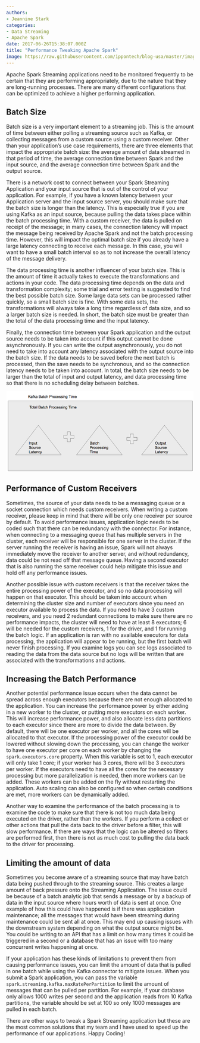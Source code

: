 ```yaml
---
authors:
- Jeannine Stark
categories:
- Data Streaming
- Apache Spark
date: 2017-06-26T15:38:07.000Z
title: "Performance Tweaking Apache Spark"
image: https://raw.githubusercontent.com/ippontech/blog-usa/master/images/2017/06/Performance-Tweaking-Apache-Spark-Blog--1-.png
---
```


Apache Spark Streaming applications need to be monitored frequently to be certain that they are performing appropriately, due to the nature that they are long-running processes. There are many different configurations that can be optimized to achieve a higher performing application.

## Batch Size

Batch size is a very important element to a streaming job. This is the amount of time between either polling a streaming source such as Kafka, or collecting messages from a custom source using a custom receiver. Other than your application’s use case requirements, there are three elements that impact the appropriate batch size: the average amount of data streamed in that period of time, the average connection time between Spark and the input source, and the average connection time between Spark and the output source.

There is a network cost to connect between your Spark Streaming Application and your input source that is out of the control of your application. For example, if you have a known latency between your Application server and the input source server, you should make sure that the batch size is longer than the latency. This is especially true if you are using Kafka as an input source, because pulling the data takes place within the batch processing time. With a custom receiver, the data is pulled on receipt of the message; in many cases, the connection latency will impact the message being received by Apache Spark and not the batch processing time. However, this will impact the optimal batch size if you already have a large latency connecting to receive each message. In this case, you will want to have a small batch interval so as to not increase the overall latency of the message delivery.

The data processing time is another influencer of your batch size. This is the amount of time it actually takes to execute the transformations and actions in your code. The data processing time depends on the data and transformation complexity; some trial and error testing is suggested to find the best possible batch size. Some large data sets can be processed rather quickly, so a small batch size is fine. With some data sets, the transformations will always take a long time regardless of data size, and so a larger batch size is needed. In short, the batch size must be greater than the total of the data processing time and the input latency.

Finally, the connection time between your Spark application and the output source needs to be taken into account if this output cannot be done asynchronously. If you can write the output asynchronously, you do not need to take into account any latency associated with the output source into the batch size. If the data needs to be saved before the next batch is processed, then the save needs to be synchronous, and so the connection latency needs to be taken into account. In total, the batch size needs to be larger than the total of input and output latency, and data processing time so that there is no scheduling delay between batches.

![](https://raw.githubusercontent.com/ippontech/blog-usa/master/images/2017/06/Screen-Shot-2017-06-19-at-10.38.07-AM-1.png)

## Performance of Custom Receivers
Sometimes, the source of your data needs to be a messaging queue or a socket connection which needs custom receivers. When writing a custom receiver,  please keep in mind that there will be only one receiver per source by default. To avoid performance issues, application logic needs to be coded such that there can be redundancy with the connector. For instance, when connecting to a messaging queue that has multiple servers in the cluster, each receiver will be responsible for one server in the cluster. If the server running the receiver is having an issue, Spark will not always immediately move the receiver to another server, and without redundancy, data could be not read off that message queue. Having a second executor that is also running the same receiver could help mitigate this issue and hold off any performance issues.

Another possible issue with custom receivers is that the receiver takes the entire processing power of the executor, and so no data processing will happen on that executor. This should be taken into account when determining the cluster size and number of executors since you need an executor available to process the data. If you need to have 3 custom receivers, and you need 2 redundant connections to make sure there are no performance impacts, the cluster will need to have at least 8 executors; 6 will be needed for the custom receivers, 1 for the driver, and 1 for running the batch logic. If an application is ran with no available executors for data processing, the application will appear to be running, but the first batch will never finish processing. If you examine logs you can see logs associated to reading the data from the data source but no logs will be written that are associated with the transformations and actions.

## Increasing the Batch Performance

Another potential performance issue occurs when the data cannot be spread across enough executors because there are not enough allocated to the application. You can increase the performance power by either adding in a new worker to the cluster, or putting more executors on each worker. This will increase performance power, and also allocate less data partitions to each executor since there are more to divide the data between. By default, there will be one executor per worker, and all the cores will be allocated to that executor. If the processing power of the executor could be lowered without slowing down the processing, you can change the worker to have one executor per core on each worker by changing the `spark.executors.core` property. When this variable is set to 1, each executor will only take 1 core; if your worker has 3 cores, there will be 3 executors per worker. If the executors need to have all the cores for the necessary processing but more parallelization is needed, then more workers can be added. These workers can be added on the fly without restarting the application. Auto scaling can also be configured so when certain conditions are met, more workers can be dynamically added.

Another way to examine the performance of the batch processing is to examine the code to make sure that there is not too much data being executed on the driver, rather than the workers. If you perform a collect or other actions that pull the data back to the driver before a filter, this will slow performance. If there are ways that the logic can be altered so filters are performed first, then there is not as much cost to pulling the data back to the driver for processing.

## Limiting the amount of data

Sometimes you become aware of a streaming source that may have batch data being pushed through to the streaming source. This creates a large amount of back pressure onto the Streaming Application. The issue could be because of a batch analytic job that sends a message or by a backup of data in the input source where hours worth of data is sent at once. One example of how this could have happened is if there was application maintenance; all the messages that would have been streaming during maintenance could be sent all at once. This may end up causing issues with the downstream system depending on what the output source might be. You could be writing to an API that has a limit on how many times it could be triggered in a second or a database that has an issue with too many concurrent writes happening at once.

If your application has these kinds of limitations to prevent them from causing performance issues, you can limit the amount of data that is pulled in one batch while using the Kafka connector to mitigate issues. When you submit a Spark application, you can pass the variable `spark.streaming.kafka.maxRatePerPartition` to limit the amount of messages that can be pulled per partition. For example, if your database only allows 1000 writes per second and the application reads from 10 Kafka partitions, the variable should be set at 100 so only 1000 messages are pulled in each batch.

There are other ways to tweak a Spark Streaming application but these are the most common solutions that my team and I have used to speed up the performance of our applications. Happy Coding!
